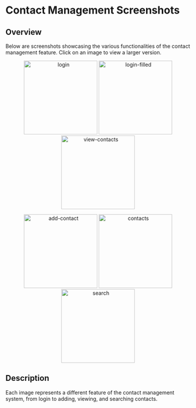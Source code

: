# Contact Management Screenshots

## Overview
Below are screenshots showcasing the various functionalities of the contact management feature. Click on an image to view a larger version.

<p align="center">
  <img src="https://github.com/user-attachments/assets/5948df47-9634-471e-8251-e1423c2ac645" alt="login" width="200"/>
  <img src="https://github.com/user-attachments/assets/22c0e2e9-34ff-47c0-9c68-e350c42a946a" alt="login-filled" width="200"/>
  <img src="https://github.com/user-attachments/assets/a759fe92-8974-41dd-bc06-e9bd6e18f4ca" alt="view-contacts" width="200"/>
</p>

<p align="center">
  <img src="https://github.com/user-attachments/assets/3151b88d-f8a8-4279-b03a-51b4403d5812" alt="add-contact" width="200"/>
  <img src="https://github.com/user-attachments/assets/72d67e60-2a39-4b25-97d6-0e5d55f8cefd" alt="contacts" width="200"/>
  <img src="https://github.com/user-attachments/assets/8b120e58-27a1-4b56-8f69-30a4c8b1ff3e" alt="search" width="200"/>
</p>

## Description
Each image represents a different feature of the contact management system, from login to adding, viewing, and searching contacts.
